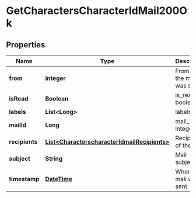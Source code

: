 
# GetCharactersCharacterIdMail200Ok

## Properties
Name | Type | Description | Notes
------------ | ------------- | ------------- | -------------
**from** | **Integer** | From whom the mail was sent |  [optional]
**isRead** | **Boolean** | is_read boolean |  [optional]
**labels** | **List&lt;Long&gt;** | labels array |  [optional]
**mailId** | **Long** | mail_id integer |  [optional]
**recipients** | [**List&lt;CharacterscharacterIdmailRecipients&gt;**](CharacterscharacterIdmailRecipients.md) | Recipients of the mail |  [optional]
**subject** | **String** | Mail subject |  [optional]
**timestamp** | [**DateTime**](DateTime.md) | When the mail was sent |  [optional]



